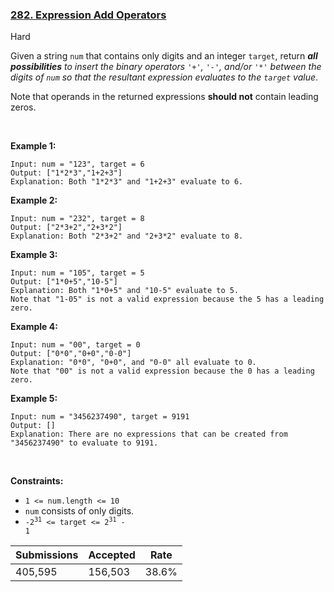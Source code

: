 ### [282. Expression Add Operators](https://leetcode.com/problems/expression-add-operators/)

Hard

Given a string `` num `` that contains only digits and an integer `` target ``, return ___all possibilities__ to insert the binary operators _`` '+' ``_, _`` '-' ``_, and/or _`` '*' ``_ between the digits of _`` num ``_ so that the resultant expression evaluates to the _`` target ``_ value_.

Note that operands in the returned expressions __should not__ contain leading zeros.

 

__Example 1:__

```
Input: num = "123", target = 6
Output: ["1*2*3","1+2+3"]
Explanation: Both "1*2*3" and "1+2+3" evaluate to 6.
```

__Example 2:__

```
Input: num = "232", target = 8
Output: ["2*3+2","2+3*2"]
Explanation: Both "2*3+2" and "2+3*2" evaluate to 8.
```

__Example 3:__

```
Input: num = "105", target = 5
Output: ["1*0+5","10-5"]
Explanation: Both "1*0+5" and "10-5" evaluate to 5.
Note that "1-05" is not a valid expression because the 5 has a leading zero.
```

__Example 4:__

```
Input: num = "00", target = 0
Output: ["0*0","0+0","0-0"]
Explanation: "0*0", "0+0", and "0-0" all evaluate to 0.
Note that "00" is not a valid expression because the 0 has a leading zero.
```

__Example 5:__

```
Input: num = "3456237490", target = 9191
Output: []
Explanation: There are no expressions that can be created from "3456237490" to evaluate to 9191.
```

 

__Constraints:__

*   `` 1 <= num.length <= 10 ``
*   `` num `` consists of only digits.
*   <code>-2<sup>31</sup> <= target <= 2<sup>31</sup> - 1</code>

| Submissions    | Accepted     | Rate   |
| -------------- | ------------ | ------ |
| 405,595 | 156,503 | 38.6% |